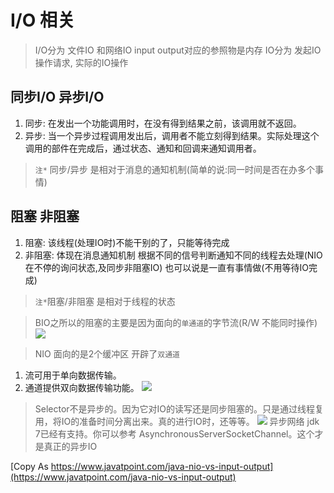 # I/O 相关
> I/O分为 文件IO 和网络IO
> input output对应的参照物是内存
> IO分为 发起IO操作请求, 实际的IO操作
## 同步I/O 异步I/O
1. 同步: 在发出一个功能调用时，在没有得到结果之前，该调用就不返回。
2. 异步: 当一个异步过程调用发出后，调用者不能立刻得到结果。实际处理这个调用的部件在完成后，通过状态、通知和回调来通知调用者。
> `注*` 同步/异步 是相对于消息的通知机制(简单的说:同一时间是否在办多个事情)

## 阻塞 非阻塞
1. 阻塞:  该线程(处理IO时)不能干别的了，只能等待完成
2. 非阻塞: 体现在消息通知机制 根据不同的信号判断通知不同的线程去处理(NIO在不停的询问状态,及同步非阻塞IO) 也可以说是一直有事情做(不用等待IO完成)
> `注*`阻塞/非阻塞 是相对于线程的状态

> BIO之所以的阻塞的主要是因为面向的`单通道`的字节流(R/W 不能同时操作)
![](./_image/2019-06-13/2019-06-13-15-29-22.jpg)

> NIO 面向的是2个缓冲区 开辟了`双通道`
1.  流可用于单向数据传输。
2.  通道提供双向数据传输功能。
 ![](./_image/2019-06-13/2019-06-13-15-30-07.jpg)

>Selector不是异步的。因为它对IO的读写还是同步阻塞的。只是通过线程复用，将IO的准备时间分离出来。真的进行IO时，还等等。
 ![](./_image/2019-06-13/2019-06-13-15-30-55.jpg)
>异步网络 jdk 7已经有支持。你可以参考 AsynchronousServerSocketChannel。这个才是真正的异步IO

[Copy As   https://www.javatpoint.com/java-nio-vs-input-output](https://www.javatpoint.com/java-nio-vs-input-output)